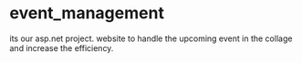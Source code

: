 # event_management
its our asp.net project. website to handle the upcoming event in the collage and increase the efficiency.
